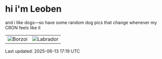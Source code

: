 # hi i'm Leoben

and i like dogs—so have some random dog pics that change whenever my CRON feels like it

|  |  |
|--------|----------|
| ![Borzoi](https://random-dog-vercel.vercel.app/api/random-borzoi?v=1749835153) | ![Labrador](https://random-dog-vercel.vercel.app/api/random-labrador?v=1749835153) |

Last updated: 2025-06-13 17:19 UTC
